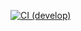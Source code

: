 [![CI (develop)](https://github.com/Shvoruk/rota-management-app/actions/workflows/develop.yml/badge.svg)](https://github.com/Shvoruk/rota-management-app/actions/workflows/develop.yml)
